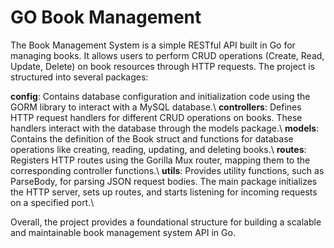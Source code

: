 # GO Book Management

The Book Management System is a simple RESTful API built in Go for managing books. It allows users to perform CRUD operations (Create, Read, Update, Delete) on book resources through HTTP requests. The project is structured into several packages:

**config**: Contains database configuration and initialization code using the GORM library to interact with a MySQL database.\\
**controllers**: Defines HTTP request handlers for different CRUD operations on books. These handlers interact with the database through the models package.\\
**models**: Contains the definition of the Book struct and functions for database operations like creating, reading, updating, and deleting books.\\
**routes**: Registers HTTP routes using the Gorilla Mux router, mapping them to the corresponding controller functions.\\
**utils**: Provides utility functions, such as ParseBody, for parsing JSON request bodies.
The main package initializes the HTTP server, sets up routes, and starts listening for incoming requests on a specified port.\\

Overall, the project provides a foundational structure for building a scalable and maintainable book management system API in Go.
